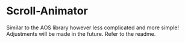 # Scroll-Animator
Similar to the AOS library however less complicated and more simple! Adjustments will be made in the future. Refer to the readme.
